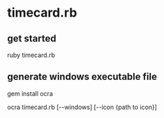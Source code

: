 timecard.rb
===========

## get started
ruby timecard.rb

## generate windows executable file
gem install ocra

ocra timecard.rb [--windows] [--icon {path to icon}]
